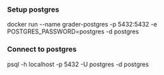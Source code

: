 ### Setup postgres

docker run --name grader-postgres -p 5432:5432 -e POSTGRES_PASSWORD=postgres -d postgres

### Connect to postgres

psql -h localhost -p 5432 -U postgres -d postgres
